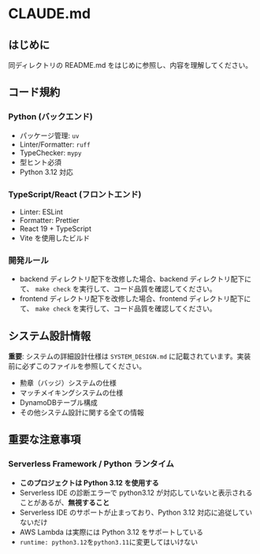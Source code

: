 # CLAUDE.md

## はじめに

同ディレクトリの README.md をはじめに参照し、内容を理解してください。

## コード規約

### Python (バックエンド)

- パッケージ管理: `uv`
- Linter/Formatter: `ruff`
- TypeChecker: `mypy`
- 型ヒント必須
- Python 3.12 対応

### TypeScript/React (フロントエンド)

- Linter: ESLint
- Formatter: Prettier
- React 19 + TypeScript
- Vite を使用したビルド

### 開発ルール

- backend ディレクトリ配下を改修した場合、backend ディレクトリ配下にて、 `make check` を実行して、コード品質を確認してください。
- frontend ディレクトリ配下を改修した場合、frontend ディレクトリ配下にて、 `make check` を実行して、コード品質を確認してください。

## システム設計情報

**重要**: システムの詳細設計仕様は `SYSTEM_DESIGN.md` に記載されています。実装前に必ずこのファイルを参照してください。

- 勲章（バッジ）システムの仕様
- マッチメイキングシステムの仕様  
- DynamoDBテーブル構成
- その他システム設計に関する全ての情報

## 重要な注意事項

### Serverless Framework / Python ランタイム

- **このプロジェクトは Python 3.12 を使用する**
- Serverless IDE の診断エラーで python3.12 が対応していないと表示されることがあるが、**無視すること**
- Serverless IDE のサポートが止まっており、Python 3.12 対応に追従していないだけ
- AWS Lambda は実際には Python 3.12 をサポートしている
- `runtime: python3.12`を`python3.11`に変更してはいけない
